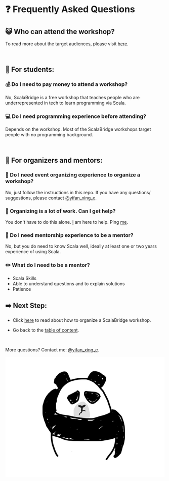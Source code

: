 # :question: Frequently Asked Questions

## :smiley_cat: Who can attend the workshop?
To read more about the target audiences, please visit [here](../who-can-attend.md).

<br>

## :school_satchel: For students:

### :moneybag: Do I need to pay money to attend a workshop?
No, ScalaBridge is a free workshop that teaches people who are underrepresented in tech to learn programming via Scala.

### :computer: Do I need programming experience before attending?
Depends on the workshop. Most of the ScalaBridge workshops target people with no programming background.

<br>

## :school: For organizers and mentors:


### :mega: Do I need event organizing experience to organize a workshop?
No, just follow the instructions in this repo. If you have any questions/ suggestions, please contact [@yifan_xing_e](https://twitter.com/yifan_xing_e).

### :wave: Organizing is a lot of work. Can I get help?
You don't have to do this alone. [I](https://twitter.com/yifan_xing_e) am here to help. Ping [me](https://twitter.com/yifan_xing_e).


### :scroll: Do I need mentorship experience to be a mentor?
No, but you do need to know Scala well, ideally at least one or two years experience of using Scala.


### :pencil2: What do I need to be a mentor?
- Scala Skills
- Able to understand questions and to explain solutions
- Patience

## :arrow_right: Next Step:
- Click [here](../README.md) to read about how to organize a ScalaBridge workshop.

- Go back to the [table of content](../README.md).

<br>

More questions? Contact me: [@yifan_xing_e](https://twitter.com/yifan_xing_e).

![Huh?](../images/IMG_4775.JPG)